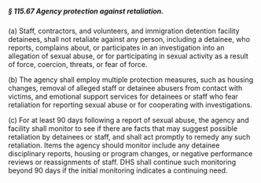 ##### § 115.67 Agency protection against retaliation. #####

(a) Staff, contractors, and volunteers, and immigration detention facility detainees, shall not retaliate against any person, including a detainee, who reports, complains about, or participates in an investigation into an allegation of sexual abuse, or for participating in sexual activity as a result of force, coercion, threats, or fear of force.

(b) The agency shall employ multiple protection measures, such as housing changes, removal of alleged staff or detainee abusers from contact with victims, and emotional support services for detainees or staff who fear retaliation for reporting sexual abuse or for cooperating with investigations.

(c) For at least 90 days following a report of sexual abuse, the agency and facility shall monitor to see if there are facts that may suggest possible retaliation by detainees or staff, and shall act promptly to remedy any such retaliation. Items the agency should monitor include any detainee disciplinary reports, housing or program changes, or negative performance reviews or reassignments of staff. DHS shall continue such monitoring beyond 90 days if the initial monitoring indicates a continuing need.